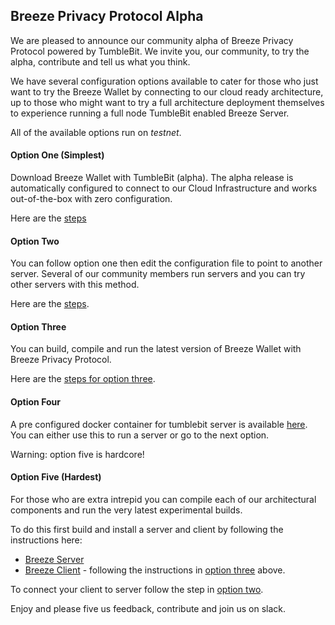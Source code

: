## Breeze Privacy Protocol Alpha

We are pleased to announce our community alpha of Breeze Privacy Protocol powered by TumbleBit. We invite you, our community, to try the alpha, contribute and tell us what you think.

We have several configuration options available to cater for those who just want to try the Breeze Wallet by connecting to our cloud ready architecture, up to those who might want to try a full architecture deployment themselves to experience running a full node TumbleBit enabled Breeze Server.

All of the available options run on *testnet*.
 
#### Option One (Simplest)
Download Breeze Wallet with TumbleBit (alpha).  The alpha release is automatically configured to connect to our Cloud Infrastructure and works out-of-the-box with zero configuration.

Here are the [steps](https://github.com/BreezeHub/Breeze/blob/tumblebit-alpha/Breeze.Documentation/alpha/option1.md)

#### Option Two 
You can follow option one then edit the configuration file to point to another server.  Several of our community members run servers and you can try other servers with this method.

Here are the [steps](https://github.com/BreezeHub/Breeze/blob/tumblebit-alpha/Breeze.Documentation/alpha/option2.md).

#### Option Three

You can build, compile and run the latest version of Breeze Wallet with Breeze Privacy Protocol.

Here are the [steps for option three](https://github.com/BreezeHub/Breeze/blob/tumblebit-alpha/Breeze.Documentation/alpha/option3.md).

#### Option Four

A pre configured docker container for tumblebit server is available [here](https://github.com/BreezeHub/BreezeServerBuild).  You can either use this to run a server or go to the next option.

Warning: option five is hardcore! 

#### Option Five (Hardest)
For those who are extra intrepid you can compile each of our architectural components and run the very latest experimental builds.

To do this first build and install a server and client by following the instructions here:

* [Breeze Server](https://github.com/BreezeHub/BreezeServer/tree/alpha-docs)
* [Breeze Client](#option-three) - following the instructions in [option three](#option-three) above.

To connect your client to server follow the step in [option two](#option-two).

Enjoy and please five us feedback, contribute and join us on slack. 

